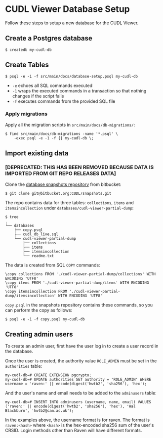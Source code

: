 # CUDL Viewer Database Setup

Follow these steps to setup a new database for the CUDL Viewer.

## Create a Postgres database

```ShellSession
$ createdb my-cudl-db
```

## Create Tables

```ShellSession
$ psql -e -1 -f src/main/docs/database-setup.psql my-cudl-db
```

* `-e` echoes all SQL commands executed
* `-1` wraps the executed commands in a transaction so that nothing changes
  if the script fails
* `-f` executes commands from the provided SQL file

### Apply migrations

Apply all the migration scripts in `src/main/docs/db-migrations/`:

```ShellSession
$ find src/main/docs/db-migrations -name '*.psql' \
    -exec psql -e -1 -f {} my-cudl-db \;
```

## Import existing data 
### [DEPRECATED: THIS HAS BEEN REMOVED BECAUSE DATA IS IMPORTED FROM GIT REPO RELEASES DATA]

Clone the [database snapshots repository](https://bitbucket.org/CUDL/snapshots)
from bitbucket:

```ShellSession
$ git clone git@bitbucket.org:CUDL/snapshots.git
```

The repo contains data for three tables: `collections`, `items` and
`itemsincollection` under `databases/cudl-viewer-partial-dump`:

```ShellSession
$ tree
.
└── databases
    ├── copy.psql
    ├── cudl_db_live.sql
    └── cudl-viewer-partial-dump
        ├── collections
        ├── items
        ├── itemsincollection
        └── readme.txt
```

The data is created from SQL `COPY` commands:

```PLpgSQL
\copy collections FROM './cudl-viewer-partial-dump/collections' WITH ENCODING 'UTF8'
\copy items FROM './cudl-viewer-partial-dump/items' WITH ENCODING 'UTF8'
\copy itemsincollection FROM './cudl-viewer-partial-dump/itemsincollection' WITH ENCODING 'UTF8'
```

`copy.psql` in the snapshots repository contains these commands, so you can
perform the copy as follows:
```ShellSession
$ psql -e -1 -f copy.psql my-cudl-db
```


## Creating admin users

To create an admin user, first have the user log in to create a user record
in the database.

Once the user is created, the authority value `ROLE_ADMIN` must be set in the
`authorities` table:

```PLpgSQL
my-cudl-db=# CREATE EXTENSION pgcrypto;
my-cudl-db=# UPDATE authorities SET authority = 'ROLE_ADMIN' WHERE username = 'raven:' || encode(digest('hwtb2', 'sha256'), 'hex');
```

And the user's name and email needs to be added to the `adminusers` table:

```PLpgSQL
my-cudl-db=# INSERT INTO adminusers (username, name, email) VALUES ('raven:' || encode(digest('hwtb2', 'sha256'), 'hex'), 'Hal Blackburn', 'hwtb2@cam.ac.uk');
```

In the examples above, the username format is for raven. The format is
`raven:<hash>` where `<hash>` is the hex-encoded sha256 sum of the user's CRSID.
Login methods other than Raven will have different formats.
